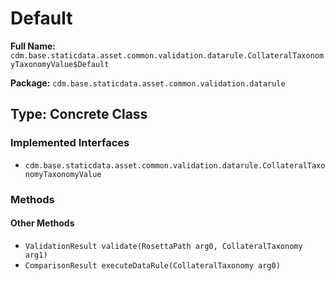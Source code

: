 # Default

**Full Name:** `cdm.base.staticdata.asset.common.validation.datarule.CollateralTaxonomyTaxonomyValue$Default`

**Package:** `cdm.base.staticdata.asset.common.validation.datarule`

## Type: Concrete Class

### Implemented Interfaces

- `cdm.base.staticdata.asset.common.validation.datarule.CollateralTaxonomyTaxonomyValue`

### Methods

#### Other Methods

- `ValidationResult validate(RosettaPath arg0, CollateralTaxonomy arg1)`
- `ComparisonResult executeDataRule(CollateralTaxonomy arg0)`

